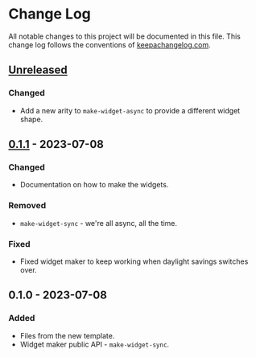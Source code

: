 # Change Log
All notable changes to this project will be documented in this file. This change log follows the conventions of [keepachangelog.com](http://keepachangelog.com/).

## [Unreleased]
### Changed
- Add a new arity to `make-widget-async` to provide a different widget shape.

## [0.1.1] - 2023-07-08
### Changed
- Documentation on how to make the widgets.

### Removed
- `make-widget-sync` - we're all async, all the time.

### Fixed
- Fixed widget maker to keep working when daylight savings switches over.

## 0.1.0 - 2023-07-08
### Added
- Files from the new template.
- Widget maker public API - `make-widget-sync`.

[Unreleased]: https://github.com/your-name/webdev/compare/0.1.1...HEAD
[0.1.1]: https://github.com/your-name/webdev/compare/0.1.0...0.1.1
